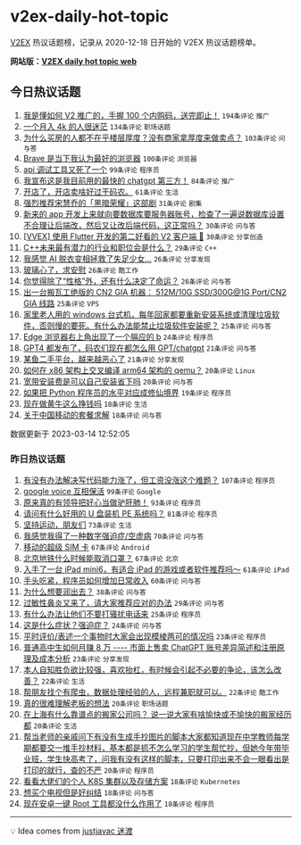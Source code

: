 # v2ex-daily-hot-topic

[V2EX](https://www.v2ex.com/) 热议话题榜，记录从 2020-12-18 日开始的 V2EX 热议话题榜单。

**网站版：[V2EX daily hot topic web](https://boojack.github.io/v2ex-daily-hot-topic-web/)**

## 今日热议话题

<!-- TODAY BEGIN -->

1. [我是懂如何 V2 推广的，手握 100 个内购码，送完即止！](https://www.v2ex.com/t/923752) `194条评论` `推广`
1. [一个月入 4k 的人很迷茫](https://www.v2ex.com/t/923756) `134条评论` `职场话题`
1. [为什么买房的人都不在乎楼层厚度？没有商家拿厚度来做卖点？](https://www.v2ex.com/t/923760) `103条评论` `问与答`
1. [Brave 是当下我认为最好的浏览器](https://www.v2ex.com/t/923789) `100条评论` `浏览器`
1. [api 调试工具又死了一个](https://www.v2ex.com/t/923819) `99条评论` `程序员`
1. [我宣布这是我目前用的最快的 chatgpt 第三方！](https://www.v2ex.com/t/923757) `84条评论` `推广`
1. [开店了，开店卖啥好过干码农。](https://www.v2ex.com/t/923759) `61条评论` `生活`
1. [强烈推荐宋慧乔的「黑暗荣耀」这部剧](https://www.v2ex.com/t/923855) `31条评论` `剧集`
1. [新来的 app 开发上来就向要数据库要服务器账号，检查了一遍说数据库设置不合理让后端改，然后又让改后端代码，这正常吗？](https://www.v2ex.com/t/923925) `30条评论` `问与答`
1. [[VVEX] 使用 Flutter 开发的第二好看的 V2 客户端 🤪](https://www.v2ex.com/t/923791) `30条评论` `分享创造`
1. [C++未来最有潜力的行业和职位会是什么？](https://www.v2ex.com/t/923781) `29条评论` `C++`
1. [我感觉 AI 脱衣变相拯救了失足少女...](https://www.v2ex.com/t/923988) `26条评论` `分享发现`
1. [玻璃心了，求安慰](https://www.v2ex.com/t/923962) `26条评论` `酷工作`
1. [你觉得除了“性格”外，还有什么决定了命运？](https://www.v2ex.com/t/923958) `26条评论` `问与答`
1. [出一台搬瓦工绝版的 CN2 GIA 机器： 512M/10G SSD/300G@1G Port/CN2 GIA 线路](https://www.v2ex.com/t/923938) `25条评论` `VPS`
1. [家里老人用的 windows 台式机，每年回家都要重新安装系统或清理垃圾软件，否则慢的要死。有什么办法能禁止垃圾软件安装呢？](https://www.v2ex.com/t/923780) `25条评论` `问与答`
1. [Edge 浏览器右上角出现了一个膈应的 b](https://www.v2ex.com/t/923788) `24条评论` `程序员`
1. [GPT4 都发布了，码农们现在都怎么用 GPT/chatgpt](https://www.v2ex.com/t/923764) `21条评论` `问与答`
1. [某鱼二手平台，越来越恶心了](https://www.v2ex.com/t/923753) `21条评论` `分享发现`
1. [如何在 x86 架构上交叉编译 arm64 架构的 qemu？](https://www.v2ex.com/t/923983) `20条评论` `Linux`
1. [宽带安装费是可以自己安装省下吗](https://www.v2ex.com/t/923817) `20条评论` `问与答`
1. [如果把 Python 程序员的水平对应成修仙境界](https://www.v2ex.com/t/923827) `19条评论` `程序员`
1. [现在做黄牛这么挣钱吗](https://www.v2ex.com/t/923920) `18条评论` `生活`
1. [关于中国移动的套餐求解](https://www.v2ex.com/t/923761) `18条评论` `问与答`

数据更新于 2023-03-14 12:52:05

<!-- TODAY END -->

### 昨日热议话题

<!-- YESTERDAY BEGIN -->

1. [有没有办法解决写代码能力涨了，但工资没涨这个难题？](https://www.v2ex.com/t/923572) `107条评论` `程序员`
1. [google voice 互相保活](https://www.v2ex.com/t/923496) `99条评论` `Google`
1. [原来真的有领导把好心当做驴肝肺！](https://www.v2ex.com/t/923529) `93条评论` `程序员`
1. [请问有什么好用的 U 盘装机 PE 系统吗？](https://www.v2ex.com/t/923497) `81条评论` `程序员`
1. [坚持运动，朋友们](https://www.v2ex.com/t/923523) `73条评论` `生活`
1. [我感觉我得了一种数字强迫症/空虚病](https://www.v2ex.com/t/923610) `70条评论` `问与答`
1. [移动的超级 SIM 卡](https://www.v2ex.com/t/923499) `67条评论` `Android`
1. [北京地铁什么时候能取消口罩？](https://www.v2ex.com/t/923566) `67条评论` `北京`
1. [入手了一台 iPad mini6，有适合 iPad 的游戏或者软件推荐吗～](https://www.v2ex.com/t/923470) `61条评论` `iPad`
1. [手头吃紧，程序员如何增加日常收入](https://www.v2ex.com/t/923481) `60条评论` `问与答`
1. [为什么想要润出去？](https://www.v2ex.com/t/923703) `38条评论` `问与答`
1. [过敏性鼻炎又来了，请大家推荐应对的办法](https://www.v2ex.com/t/923624) `29条评论` `问与答`
1. [有什么办法让他们不要打骚扰电话来](https://www.v2ex.com/t/923633) `25条评论` `程序员`
1. [这是什么症状？强迫症？](https://www.v2ex.com/t/923615) `24条评论` `问与答`
1. [平时评价/表述一个事物时大家会出现模棱两可的情况吗](https://www.v2ex.com/t/923601) `23条评论` `程序员`
1. [普通高中生如何月赚 8 万 ---- 市面上售卖 ChatGPT 账号差异简述和注册原理及成本分析](https://www.v2ex.com/t/923507) `23条评论` `分享发现`
1. [本人自知胜负欲比较强，喜欢抬杠，有时候会引起不必要的争论，该怎么改善？](https://www.v2ex.com/t/923664) `22条评论` `生活`
1. [帮朋友找个有爬虫，数据处理经验的人，远程兼职就可以。](https://www.v2ex.com/t/923498) `22条评论` `酷工作`
1. [真的很难理解老板的想法](https://www.v2ex.com/t/923555) `20条评论` `职场话题`
1. [在上海有什么靠谱点的搬家公司吗？ 说一说大家有啥愉快或不愉快的搬家经历都](https://www.v2ex.com/t/923501) `20条评论` `生活`
1. [帮当老师的亲戚问下有没有生成手抄图片的脚本大家都知道现在中学教师每学期都要交一堆手抄材料，基本都是抓不怎么学习的学生帮忙抄，但她今年带毕业班，学生快高考了，问我有没有这样的脚本，只要打印出来不会一眼看出是打印的就行，查的不严](https://www.v2ex.com/t/923467) `20条评论` `程序员`
1. [看看大佬们的个人 K8S 集群以及存储方案](https://www.v2ex.com/t/923699) `18条评论` `Kubernetes`
1. [想买个电视但是好纠结](https://www.v2ex.com/t/923675) `18条评论` `问与答`
1. [现在安卓一键 Root 工具都没什么作用了](https://www.v2ex.com/t/923647) `18条评论` `程序员`

<!-- YESTERDAY END -->

---

💡 Idea comes from [justjavac 迷渡](https://github.com/justjavac/)
